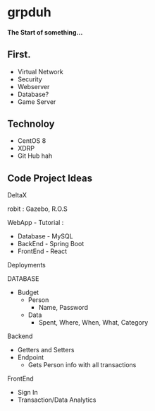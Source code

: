 # grpduh
#### The Start of something... 

## First.
- Virtual Network
- Security
- Webserver
- Database?
- Game Server

## Technoloy 
- CentOS 8
- XDRP
- Git Hub hah

## Code Project Ideas
DeltaX

robit : Gazebo, R.O.S

WebApp - Tutorial : 

- Database - MySQL
- BackEnd - Spring Boot
- FrontEnd - React

Deployments

DATABASE 
- Budget 
    - Person
        - Name, Password
    - Data
        - Spent, Where, When, What, Category

Backend
- Getters and Setters
- Endpoint
    - Gets Person info with all transactions

FrontEnd
- Sign In 
- Transaction/Data Analytics